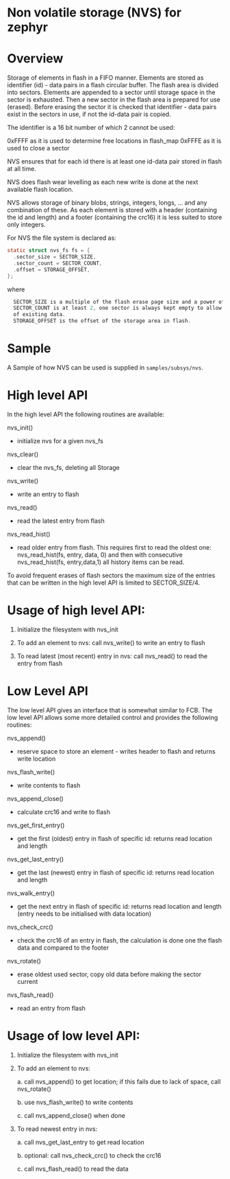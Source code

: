 # Non volatile storage (NVS) for zephyr

# Overview

Storage of elements in flash in a FIFO manner. Elements are stored as
identifier (id) - data pairs in a flash circular buffer. The flash area is
divided into sectors. Elements are appended to a sector until storage space in
the sector is exhausted. Then a new sector in the flash area is prepared for
use (erased). Before erasing the sector it is checked that identifier - data
pairs exist in the sectors in use, if not the id-data pair is copied.

The identifier is a 16 bit number of which 2 cannot be used:

  0xFFFF as it is used to determine free locations in flash_map
  0xFFFE as it is used to close a sector


NVS ensures that for each id there is at least one id-data pair stored in flash
at all time.

NVS does flash wear levelling as each new write is done at the next available
flash location.

NVS allows storage of binary blobs, strings, integers, longs, ... and any
combination of these. As each element is stored with a header (containing the
id and length) and a footer (containing the crc16) it is less suited to store
only integers.

For NVS the file system is declared as:

```c
static struct nvs_fs fs = {
  .sector_size = SECTOR_SIZE,
  .sector_count = SECTOR_COUNT,
  .offset = STORAGE_OFFSET,
};
```
where
```c
  SECTOR_SIZE is a multiple of the flash erase page size and a power of 2,
  SECTOR_COUNT is at least 2, one sector is always kept empty to allow copying
  of existing data.
  STORAGE_OFFSET is the offset of the storage area in flash.
```

# Sample

A Sample of how NVS can be used is supplied in ```samples/subsys/nvs```.

# High level API

In the high level API the following routines are available:

nvs_init()
  - initialize nvs for a given nvs_fs

nvs_clear()
  - clear the nvs_fs, deleting all Storage

nvs_write()
  - write an entry to flash

nvs_read()
  - read the latest entry from flash

nvs_read_hist()
  - read older entry from flash. This requires first to read the oldest one: nvs_read_hist(fs, entry, data, 0) and then with consecutive nvs_read_hist(fs, entry,data,1) all history items can be read.

To avoid frequent erases of flash sectors the maximum size of the entries that can be written in the high level API is limited to SECTOR_SIZE/4.

# Usage of high level API:

1. Initialize the filesystem with nvs_init

2. To add an element to nvs: call nvs_write() to write an entry to flash

3. To read latest (most recent) entry in nvs: call nvs_read() to read the entry from flash

# Low Level API

The low level API gives an interface that is somewhat similar to FCB. The low level API allows some more detailed control and provides the following routines:

nvs_append()
  - reserve space to store an element - writes header to flash and returns write location

nvs_flash_write()
  - write contents to flash

nvs_append_close()
  - calculate crc16 and write to flash

nvs_get_first_entry()
  - get the first (oldest) entry in flash of specific id: returns read location and length

nvs_get_last_entry()
  - get the last (newest) entry in flash of specific id: returns read location and length

nvs_walk_entry()
  - get the next entry in flash of specific id: returns read location and length (entry needs to be initialised with data location)

nvs_check_crc()
  - check the crc16 of an entry in flash, the calculation is done one the flash data and compared to the footer

nvs_rotate()
  - erase oldest used sector, copy old data before making the sector current

nvs_flash_read()
  - read an entry from flash

# Usage of low level API:

1. Initialize the filesystem with nvs_init

2. To add an element to nvs:

   a. call nvs_append() to get location; if this fails due to lack of space,
   call nvs_rotate()

   b. use nvs_flash_write() to write contents

   c. call nvs_append_close() when done

3. To read newest entry in nvs:

   a. call nvs_get_last_entry to get read location

   b. optional: call nvs_check_crc() to check the crc16

   c. call nvs_flash_read() to read the data
